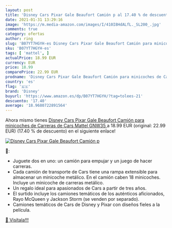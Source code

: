 ```yaml
---
layout: post
title: 'Disney Cars Pixar Gale Beaufort Camión p al 17.40 % de descuento'
date: 2021-01-31 13:29:16
image: 'https://m.media-amazon.com/images/I/410I8HdALfL._SL200_.jpg'
comments: true
category: ofertas
author: ring
slug: 'B07YT7HGYH-es Disney Cars Pixar Gale Beaufort Camión para minicoches de...'
sku: 'B07YT7HGYH-es'
tags: [ 'mattel', ]
actualPrice: 18.99 EUR
currency: EUR
price: 18.99
comparePrice: 22.99 EUR
prodname: 'Disney Cars Pixar Gale Beaufort Camión para minicoches de Carreras de Cars  Mattel GNW35 '
country: 'es'
flag: '🇪🇸'
brand: 'Disney'
buyurl: 'https://www.amazon.es/dp/B07YT7HGYH/?tag=tolees-21'
descuento: '17.40'
average: '18.9680722891564'
---
```


Ahora mismo tienes [Disney Cars Pixar Gale Beaufort Camión para minicoches de Carreras de Cars  Mattel GNW35 ](https://www.amazon.es/dp/B07YT7HGYH/?tag=tolees-21) a 18.99 EUR (original: 22.99 EUR) (17.40 %  de descuento) en el siguiente enlace!

[![Disney Cars Pixar Gale Beaufort Camión p](https://m.media-amazon.com/images/I/410I8HdALfL._SL200_.jpg)](https://www.amazon.es/dp/B07YT7HGYH/?tag=tolees-21)

🔎:

- Juguete dos en uno: un camión para empujar y un juego de hacer carreras.
- Cada camión de transporte de Cars tiene una rampa extensible para almacenar un minicoche metálico. En el camión caben 18 minicoches. Incluye un minicoche de carreras metálico.
- Un regalo ideal para apasionados de Cars a partir de tres años.
- El surtido incluye los camiones temáticos de los auténticos aficionados, Rayo McQueen y Jackson Storm (se venden por separado).
- Camiones temáticos de Cars de Disney y Pixar con diseños fieles a la película.

[🛒 Visítala!!!](https://www.amazon.es/dp/B07YT7HGYH/?tag=tolees-21)

